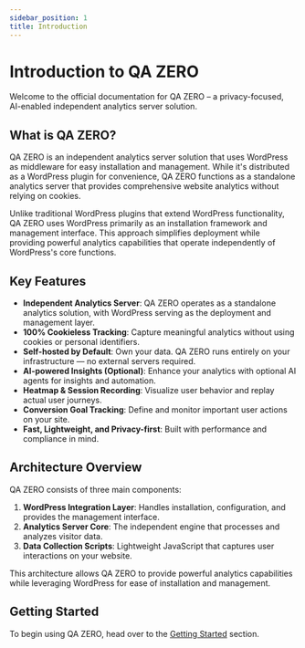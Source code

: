 ```yaml
---
sidebar_position: 1
title: Introduction
---
```


# Introduction to QA ZERO

Welcome to the official documentation for QA ZERO – a privacy-focused, AI-enabled independent analytics server solution.

## What is QA ZERO?

QA ZERO is an independent analytics server solution that uses WordPress as middleware for easy installation and management. While it's distributed as a WordPress plugin for convenience, QA ZERO functions as a standalone analytics server that provides comprehensive website analytics without relying on cookies.

Unlike traditional WordPress plugins that extend WordPress functionality, QA ZERO uses WordPress primarily as an installation framework and management interface. This approach simplifies deployment while providing powerful analytics capabilities that operate independently of WordPress's core functions.

## Key Features

- **Independent Analytics Server**: QA ZERO operates as a standalone analytics solution, with WordPress serving as the deployment and management layer.
- **100% Cookieless Tracking**: Capture meaningful analytics without using cookies or personal identifiers.
- **Self-hosted by Default**: Own your data. QA ZERO runs entirely on your infrastructure — no external servers required.
- **AI-powered Insights (Optional)**: Enhance your analytics with optional AI agents for insights and automation.
- **Heatmap & Session Recording**: Visualize user behavior and replay actual user journeys.
- **Conversion Goal Tracking**: Define and monitor important user actions on your site.
- **Fast, Lightweight, and Privacy-first**: Built with performance and compliance in mind.

## Architecture Overview

QA ZERO consists of three main components:

1. **WordPress Integration Layer**: Handles installation, configuration, and provides the management interface.
2. **Analytics Server Core**: The independent engine that processes and analyzes visitor data.
3. **Data Collection Scripts**: Lightweight JavaScript that captures user interactions on your website.

This architecture allows QA ZERO to provide powerful analytics capabilities while leveraging WordPress for ease of installation and management.

## Getting Started

To begin using QA ZERO, head over to the [Getting Started](getting-started) section.
